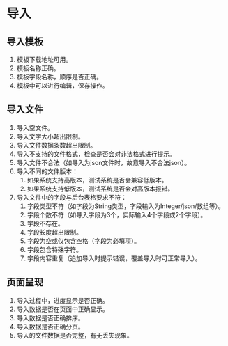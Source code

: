 # 导入
## 导入模板
1. 模板下载地址可用。
2. 模板名称正确。
3. 模板字段名称，顺序是否正确。
4. 模板中可以进行编辑，保存操作。

## 导入文件
1. 导入空文件。
2. 导入文字大小超出限制。
3. 导入文件数据条数超出限制。
4. 导入不支持的文件格式，检查是否会对非法格式进行提示。
5. 导入文件不合法（如导入为json文件时，故意导入不合法json）。
6. 导入不同的文件版本：
   1. 如果系统支持高版本，测试系统是否会兼容低版本。
   2. 如果系统支持低版本，测试系统是否会对高版本报错。
7. 导入文件中的字段与后台表格要求不符：
   1. 字段类型不符（如字段为String类型，字段输入为Integer/json/数组等）。
   2. 字段个数不符（如导入字段为3个，实际输入4个字段或2个字段）。
   3. 字段不存在。
   4. 字段长度超出限制。
   5. 字段为空或仅包含空格（字段为必填项）。
   6. 字段包含特殊字符。
   7. 字段内容重复（追加导入时提示错误，覆盖导入时可正常导入）。

## 页面呈现
1. 导入过程中，进度显示是否正确。
2. 导入数据是否在页面中正确显示。
3. 导入数据是否正确排序。
4. 导入数据是否正确分页。
5. 导入的文件数据是否完整，有无丢失现象。